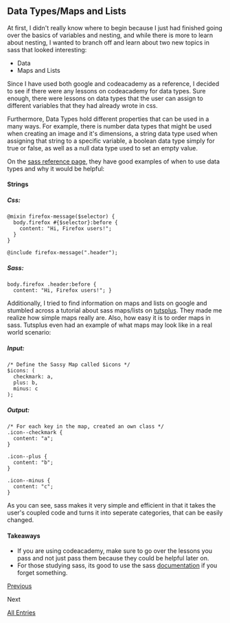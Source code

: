 ## Data Types/Maps and Lists
At first, I didn't really know where to begin because I just had finished going over the basics of variables and nesting, and while
there is more to learn about nesting, I wanted to branch off and learn about two new topics in sass that looked interesting:
 - Data
 - Maps and Lists

Since I have used both google and codeacademy as a reference, I decided to see if there were any lessons on codeacademy for data types.
Sure enough, there were lessons on data types that the user can assign to different variables that they had already wrote in css.

Furthermore, Data Types hold different properties that can be used in a many ways. For example, there is number 
data types that might be used when creating an image and it's dimensions, a string data type used when assigning that string to a specific variable, a boolean 
data type simply for true or false, as well as a null data type used to set an empty value.

On the [sass reference page](http://sass-lang.com/documentation/file.SASS_REFERENCE.html#data_types), they have good examples of when to use data types and why it would be helpful:

#### Strings

##### Css:
```
@mixin firefox-message($selector) {
  body.firefox #{$selector}:before {
    content: "Hi, Firefox users!";
  }
}

@include firefox-message(".header");
```

##### Sass:
```
body.firefox .header:before {
  content: "Hi, Firefox users!"; }
```

Additionally, I tried to find information on maps and lists on google and stumbled across a tutorial about sass maps/lists on [tutsplus](https://webdesign.tutsplus.com/tutorials/an-introduction-to-sass-maps-usage-and-examples--cms-22184). 
They made me realize how simple maps really are. Also, how easy it is to order maps in sass. Tutsplus even had an example of what maps may look
like in a real world scenario:

##### Input:
```
/* Define the Sassy Map called $icons */
$icons: (
  checkmark: a,
  plus: b,
  minus: c
);
```

##### Output:
```
/* For each key in the map, created an own class */
.icon--checkmark {
  content: "a";
}
 
.icon--plus {
  content: "b";
}
 
.icon--minus {
  content: "c";
}
```
As you can see, sass makes it very simple and efficient in that it takes the user's coupled code and turns it into seperate categories, that can be easily 
changed. 

#### Takeaways
- If you are using codeacademy, make sure to go over the lessons you pass and not just pass them because they could be helpful later on.
- For those studying sass, its good to use the sass [documentation](http://sass-lang.com/documentation/) if you forget something.

[Previous](entry03-var.md)

Next

[All Entries](../README.md)